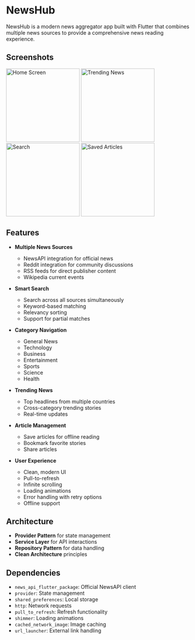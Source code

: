 # NewsHub

NewsHub is a modern news aggregator app built with Flutter that combines multiple news sources to provide a comprehensive news reading experience.

## Screenshots

<p float="left">
  <img src="screenshots/home_screen.png" width="200" alt="Home Screen"/>
  <img src="screenshots/trending_screen.png" width="200" alt="Trending News"/>
  <img src="screenshots/search_screen.png" width="200" alt="Search"/>
  <img src="screenshots/saved_articles.png" width="200" alt="Saved Articles"/>
</p>



## Features

- **Multiple News Sources**
  - NewsAPI integration for official news
  - Reddit integration for community discussions
  - RSS feeds for direct publisher content
  - Wikipedia current events

- **Smart Search**
  - Search across all sources simultaneously
  - Keyword-based matching
  - Relevancy sorting
  - Support for partial matches

- **Category Navigation**
  - General News
  - Technology
  - Business
  - Entertainment
  - Sports
  - Science
  - Health

- **Trending News**
  - Top headlines from multiple countries
  - Cross-category trending stories
  - Real-time updates

- **Article Management**
  - Save articles for offline reading
  - Bookmark favorite stories
  - Share articles

- **User Experience**
  - Clean, modern UI
  - Pull-to-refresh
  - Infinite scrolling
  - Loading animations
  - Error handling with retry options
  - Offline support

## Architecture

- **Provider Pattern** for state management
- **Service Layer** for API interactions
- **Repository Pattern** for data handling
- **Clean Architecture** principles

## Dependencies

- `news_api_flutter_package`: Official NewsAPI client
- `provider`: State management
- `shared_preferences`: Local storage
- `http`: Network requests
- `pull_to_refresh`: Refresh functionality
- `shimmer`: Loading animations
- `cached_network_image`: Image caching
- `url_launcher`: External link handling


